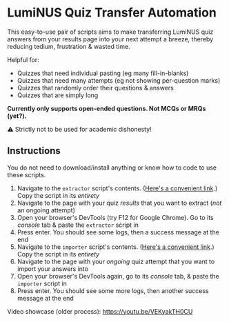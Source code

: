 # LumiNUS Quiz Transfer Automation

This easy-to-use pair of scripts aims to make transferring LumiNUS quiz answers from your results page into your next attempt a breeze, thereby reducing tedium, frustration & wasted time.

Helpful for:

- Quizzes that need individual pasting (eg many fill-in-blanks)
- Quizzes that need many attempts (eg not showing per-question marks)
- Quizzes that randomly order their questions & answers
- Quizzes that are simply long

**Currently only supports open-ended questions. Not MCQs or MRQs (yet?).**

⚠️ Strictly not to be used for academic dishonesty!

## Instructions

You do not need to download/install anything or know how to code to use these scripts.

1. Navigate to the `extractor` script's contents. ([Here's a convenient link](https://raw.githubusercontent.com/Cloud7050/js-lumitransfer/master/extractor.js).) Copy the script in its *entirety*
2. Navigate to the page with your quiz *results* that you want to extract (*not* an ongoing attempt)
3. Open your browser's DevTools (try F12 for Google Chrome). Go to its *console* tab & paste the `extractor` script in
4. Press enter. You should see some logs, then a success message at the end
5. Navigate to the `importer` script's contents. ([Here's a convenient link](https://raw.githubusercontent.com/Cloud7050/js-lumitransfer/master/importer.js).) Copy the script in its *entirety*
6. Navigate to the page with your *ongoing* quiz attempt that you want to import your answers into
7. Open your browser's DevTools again, go to its *console* tab, & paste the `importer` script in
8. Press enter. You should see some more logs, then another success message at the end

Video showcase (older process): <https://youtu.be/VEKyakTH0CU>
